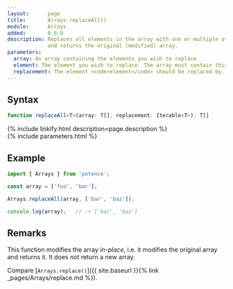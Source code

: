 ```yaml
---
layout:      page
title:       Arrays.replaceAll()
module:      Arrays
added:       0.6.0
description: Replaces all elements in the array with one or multiple others
             and returns the original (modified) array.
parameters:
  array: An array containing the elements you wish to replace.
  element: The element you wish to replace. The array must contain this element.
  replacement: The element <code>element</code> should be replaced by.
---
```

## Syntax

```ts
function replaceAll<T>(array: T[], replacement: Iterable<T>): T[]
```

<div class="description">{% include linkify.html description=page.description %}</div>
{% include parameters.html %}

## Example

```ts
import { Arrays } from 'potence';

const array = ['foo', 'bar'];

Arrays.replaceAll(array, ['bar', 'baz']);

console.log(array);   // -> ['bar', 'baz']
```

## Remarks

This function modifies the array *in-place*, i.e. it modifies the original array
and returns it. It does *not* return a new array.

Compare
[`Arrays.replace()`]({{ site.baseurl }}{% link _pages/Arrays/replace.md %}).
